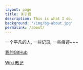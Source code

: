 ```yaml
---
layout: page
title: 关于我
description: This is what I do.
background: '/img/bg-about.jpg'
permalink: /about/
---
```


一个平凡的人, 一些记录, 一些痕迹~~~


[我的GitHub](https://github.com/cnscud)

[Wiki 散记](https://github.com/cnscud/cnscud.github.io/wiki) 
